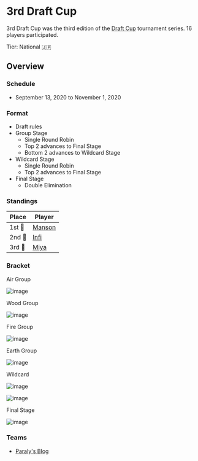 # 3rd Draft Cup

3rd Draft Cup was the third edition of the [Draft Cup](jpdraftmain.md) tournament series.
16 players participated.

Tier: National :jp:

## Overview

### Schedule
- September 13, 2020 to November 1, 2020

### Format
- Draft rules
- Group Stage
    - Single Round Robin
    - Top 2 advances to Final Stage
    - Bottom 2 advances to Wildcard Stage
- Wildcard Stage
    - Single Round Robin
    - Top 2 advances to Final Stage
- Final Stage
    - Double Elimination

### Standings

|Place|Player|
|-|-|
|1st :1st_place_medal:| [Manson](../../players/japanese/manson.md) |
|2nd :2nd_place_medal:| [Infi](../../players/japanese/infi.md) |
|3rd :3rd_place_medal:| [Miya](../../players/japanese/miya.md) |

### Bracket

Air Group

![image](https://github.com/inabikarilibrary/inalib/assets/110833255/e0fdc6e5-e2b3-4e43-bde5-fbb2ee105c3c)

Wood Group

![image](https://github.com/inabikarilibrary/inalib/assets/110833255/18c87d44-5d6e-43bc-ad38-22dfa9019d3d)

Fire Group

![image](https://github.com/inabikarilibrary/inalib/assets/110833255/9e89c4f6-3482-474a-905f-4ad9226823e8)

Earth Group

![image](https://github.com/inabikarilibrary/inalib/assets/110833255/515c0d48-60ad-4b36-b20f-447b29e2e4e3)

Wildcard

![image](https://github.com/inabikarilibrary/inalib/assets/110833255/e75a8061-c6b8-49dc-a083-d67577f4ab75)

![image](https://github.com/inabikarilibrary/inalib/assets/110833255/d569ed00-5f7c-4d39-8a69-9a7897695894)

Final Stage

![image](https://github.com/inabikarilibrary/inalib/assets/110833255/a48f0f7d-6a7d-462b-bcd0-23096825cb41)

### Teams
- [Paraly's Blog](http://parabako.blog.fc2.com/blog-entry-351.html)
